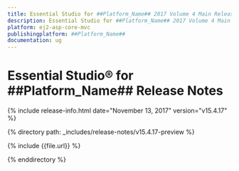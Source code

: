 ```yaml
---
title: Essential Studio for ##Platform_Name## 2017 Volume 4 Main Release Release Notes  
description: Essential Studio for ##Platform_Name## 2017 Volume 4 Main Release Release Notes  
platform: ej2-asp-core-mvc
publishingplatform: ##Platform_Name##
documentation: ug
---
```


# Essential Studio&reg; for  ##Platform_Name##  Release Notes  

{% include release-info.html date="November 13, 2017"  version="v15.4.17" %} 

{% directory path: _includes/release-notes/v15.4.17-preview %}

{% include {{file.url}} %}

{% enddirectory %}


